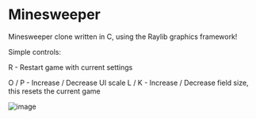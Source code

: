 # Minesweeper

Minesweeper clone written in C, using the Raylib graphics framework!

Simple controls:

R - Restart game with current settings

O / P - Increase / Decrease UI scale
L / K - Increase / Decrease field size, this resets the current game

![image](https://github.com/user-attachments/assets/26ecb03a-a8ef-4088-bdc8-3aa3b7683010)
